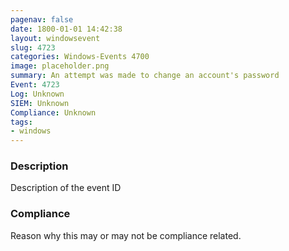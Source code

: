 ```yaml
---
pagenav: false
date: 1800-01-01 14:42:38
layout: windowsevent
slug: 4723
categories: Windows-Events 4700
image: placeholder.png
summary: An attempt was made to change an account's password
Event: 4723
Log: Unknown
SIEM: Unknown
Compliance: Unknown
tags:
- windows
---
```


### Description

Description of the event ID

### Compliance

Reason why this may or may not be compliance related.
